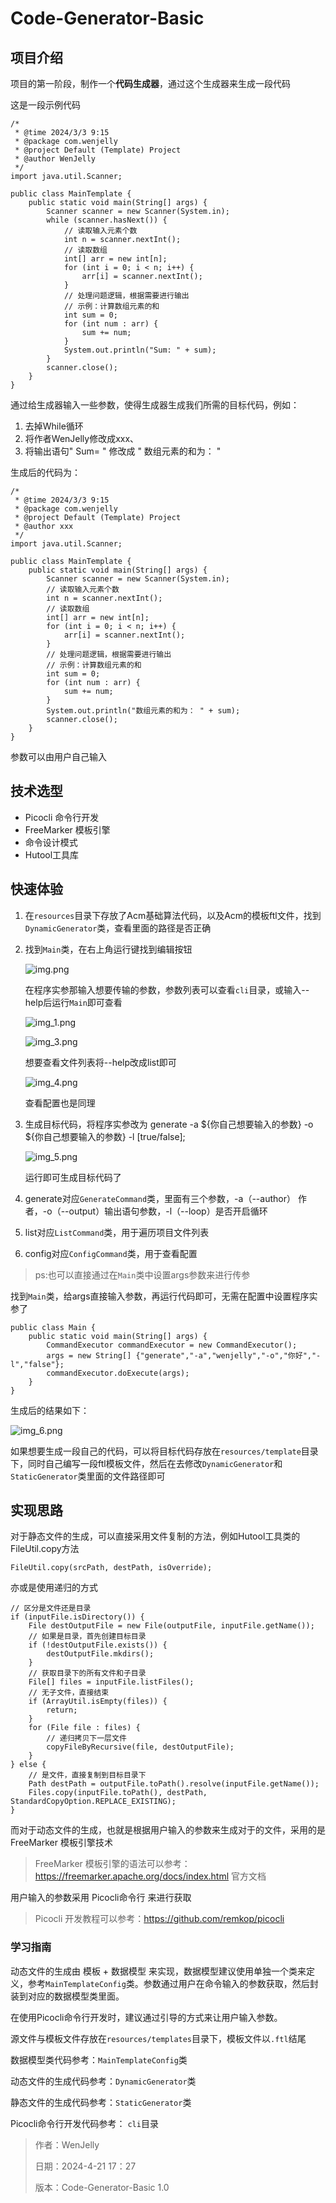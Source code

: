 # Code-Generator-Basic

## 项目介绍
项目的第一阶段，制作一个**代码生成器**，通过这个生成器来生成一段代码

这是一段示例代码
```agsl
/*
 * @time 2024/3/3 9:15
 * @package com.wenjelly
 * @project Default (Template) Project
 * @author WenJelly
 */
import java.util.Scanner;

public class MainTemplate {
    public static void main(String[] args) {
        Scanner scanner = new Scanner(System.in);
        while (scanner.hasNext()) {
            // 读取输入元素个数
            int n = scanner.nextInt();
            // 读取数组
            int[] arr = new int[n];
            for (int i = 0; i < n; i++) {
                arr[i] = scanner.nextInt();
            }
            // 处理问题逻辑，根据需要进行输出
            // 示例：计算数组元素的和
            int sum = 0;
            for (int num : arr) {
                sum += num;
            }
            System.out.println("Sum: " + sum);
        }
        scanner.close();
    }
}
```
通过给生成器输入一些参数，使得生成器生成我们所需的目标代码，例如：
1. 去掉While循环
2. 将作者WenJelly修改成xxx、 
3. 将输出语句" Sum= " 修改成 " 数组元素的和为： "

生成后的代码为：
```agsl
/*
 * @time 2024/3/3 9:15
 * @package com.wenjelly
 * @project Default (Template) Project
 * @author xxx
 */
import java.util.Scanner;

public class MainTemplate {
    public static void main(String[] args) {
        Scanner scanner = new Scanner(System.in);
        // 读取输入元素个数
        int n = scanner.nextInt();
        // 读取数组
        int[] arr = new int[n];
        for (int i = 0; i < n; i++) {
            arr[i] = scanner.nextInt();
        }
        // 处理问题逻辑，根据需要进行输出
        // 示例：计算数组元素的和
        int sum = 0;
        for (int num : arr) {
            sum += num;
        }
        System.out.println("数组元素的和为： " + sum);
        scanner.close();
    }
}
```
参数可以由用户自己输入

## 技术选型
- Picocli 命令行开发
- FreeMarker 模板引擎
- 命令设计模式
- Hutool工具库

## 快速体验

1. 在``resources``目录下存放了Acm基础算法代码，以及Acm的模板ftl文件，找到``DynamicGenerator``类，查看里面的路径是否正确
2. 找到``Main``类，在右上角运行键找到编辑按钮

   ![img.png](img/img.png)

   在程序实参那输入想要传输的参数，参数列表可以查看``cli``目录，或输入--help后运行``Main``即可查看

   ![img_1.png](img/img_1.png)

   ![img_3.png](img/img_3.png)

   想要查看文件列表将--help改成list即可

   ![img_4.png](img/img_4.png)

   查看配置也是同理

3. 生成目标代码，将程序实参改为 generate -a ${你自己想要输入的参数} -o ${你自己想要输入的参数} -l [true/false];

   ![img_5.png](img/img_5.png)

   运行即可生成目标代码了

4. generate对应``GenerateCommand``类，里面有三个参数，-a（--author） 作者，-o（--output）输出语句参数，-l（--loop）是否开启循环
5. list对应``ListCommand``类，用于遍历项目文件列表
6. config对应``ConfigCommand``类，用于查看配置
>ps:也可以直接通过在``Main``类中设置args参数来进行传参

找到``Main``类，给args直接输入参数，再运行代码即可，无需在配置中设置程序实参了
```agsl
public class Main {
    public static void main(String[] args) {
        CommandExecutor commandExecutor = new CommandExecutor();
        args = new String[] {"generate","-a","wenjelly","-o","你好","-l","false"};
        commandExecutor.doExecute(args);
    }
}
```
生成后的结果如下：

![img_6.png](img/img_6.png)

如果想要生成一段自己的代码，可以将目标代码存放在``resources/template``目录下，同时自己编写一段ftl模板文件，然后在去修改``DynamicGenerator``和``StaticGenerator``类里面的文件路径即可

## 实现思路
对于静态文件的生成，可以直接采用文件复制的方法，例如Hutool工具类的FileUtil.copy方法
```agsl
FileUtil.copy(srcPath, destPath, isOverride);
```
亦或是使用递归的方式
```agsl
// 区分是文件还是目录
if (inputFile.isDirectory()) {
    File destOutputFile = new File(outputFile, inputFile.getName());
    // 如果是目录，首先创建目标目录
    if (!destOutputFile.exists()) {
        destOutputFile.mkdirs();
    }
    // 获取目录下的所有文件和子目录
    File[] files = inputFile.listFiles();
    // 无子文件，直接结束
    if (ArrayUtil.isEmpty(files)) {
        return;
    }
    for (File file : files) {
        // 递归拷贝下一层文件
        copyFileByRecursive(file, destOutputFile);
    }
} else {
    // 是文件，直接复制到目标目录下
    Path destPath = outputFile.toPath().resolve(inputFile.getName());
    Files.copy(inputFile.toPath(), destPath, StandardCopyOption.REPLACE_EXISTING);
}
```

而对于动态文件的生成，也就是根据用户输入的参数来生成对于的文件，采用的是FreeMarker 模板引擎技术
>FreeMarker 模板引擎的语法可以参考：https://freemarker.apache.org/docs/index.html 官方文档

用户输入的参数采用 Picocli命令行 来进行获取
>Picocli 开发教程可以参考：https://github.com/remkop/picocli

### 学习指南

动态文件的生成由 模板 + 数据模型 来实现，数据模型建议使用单独一个类来定义，参考``MainTemplateConfig``类。参数通过用户在命令输入的参数获取，然后封装到对应的数据模型类里面。

在使用Picocli命令行开发时，建议通过引导的方式来让用户输入参数。

源文件与模板文件存放在``resources/templates``目录下，模板文件以``.ftl``结尾

数据模型类代码参考：``MainTemplateConfig``类

动态文件的生成代码参考：``DynamicGenerator``类

静态文件的生成代码参考：``StaticGenerator``类

Picocli命令行开发代码参考： ``cli``目录

> 作者：WenJelly
> 
> 日期：2024-4-21 17：27
> 
> 版本：Code-Generator-Basic 1.0





